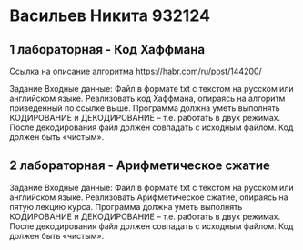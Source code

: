 # Васильев Никита 932124

## 1 лабораторная - Код Хаффмана

Ссылка на описание алгоритма
https://habr.com/ru/post/144200/

Задание
Входные данные: Файл в формате txt с текстом на русском или английском языке.
Реализовать код Хаффмана, опираясь на алгоритм приведенный по ссылке выше.
Программа должна уметь выполнять КОДИРОВАНИЕ и ДЕКОДИРОВАНИЕ – т.е. работать в двух режимах.
После декодирования файл должен совпадать с исходным файлом.
Код должен быть «чистым».

## 2 лабораторная - Арифметическое сжатие

Задание
Входные данные: Файл в формате txt с текстом на русском или английском языке.
Реализовать Арифметическое сжатие, опираясь на пятую лекцию курса.
Программа должна уметь выполнять КОДИРОВАНИЕ и ДЕКОДИРОВАНИЕ – т.е. работать в двух режимах.
После декодирования файл должен совпадать с исходным файлом.
Код должен быть «чистым».